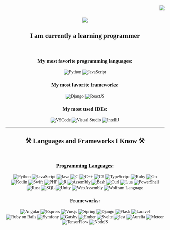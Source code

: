<img align="right" src="https://visitor-badge.laobi.icu/badge?page_id=AdminGodZ.AdminGodZ" />

<h1 align="center" style="font-family: 'Baloo Thambi 2', cursive;">
    <img src="https://readme-typing-svg.herokuapp.com/?font=Baloo+Thambi+2&size=35&center=true&vCenter=true&width=500&height=70&duration=4000&color=6a0dad&lines=Hey!+;I'm+AdminGod!+💜;" />
</h1>

<h2 align="center" style="font-family: 'Baloo Thambi 2', cursive;"><b>I am currently a learning programmer</b></h2>
<br/>
<div align="center" style="font-family: 'Baloo Thambi 2', cursive;">
    <h3><b>My most favorite programming languages:</b></h3>
    <p>
        <img src="https://img.icons8.com/color/48/000000/python.png" alt="Python" style="vertical-align:middle;"/> 
        <img src="https://img.icons8.com/color/48/000000/javascript.png" alt="JavaScript" style="vertical-align:middle;"/> 
    </p>
    <h3><b>My most favorite frameworks:</b></h3>
    <p>
        <img src="https://img.icons8.com/color/48/000000/django.png" alt="Django" style="vertical-align:middle;"/> 
        <img src="https://img.icons8.com/color/48/000000/react-native.png" alt="ReactJS" style="vertical-align:middle;"/> 
    </p>
    <h3><b>My most used IDEs:</b></h3>
    <p>
        <img src="https://img.icons8.com/color/48/000000/visual-studio-code-2019.png" alt="VSCode" style="vertical-align:middle;"/> 
        <img src="https://img.icons8.com/color/48/000000/visual-studio-2019.png" alt="Visual Studio" style="vertical-align:middle;"/> 
        <img src="https://img.icons8.com/color/48/000000/intellij-idea.png" alt="IntelliJ" style="vertical-align:middle;"/> 
    </p>
</div>

<hr/>

<h2 align="center" style="font-family: 'Baloo Thambi 2', cursive;">⚒️ <b>Languages and Frameworks I Know</b> ⚒️</h2>
<br/>
<div align="center" style="font-family: 'Baloo Thambi 2', cursive;">
    <h3><b>Programming Languages:</b></h3>
    <p>
        <img src="https://img.icons8.com/color/48/000000/python.png" alt="Python" style="vertical-align:middle;"/> 
        <img src="https://img.icons8.com/color/48/000000/javascript.png" alt="JavaScript" style="vertical-align:middle;"/> 
        <img src="https://img.icons8.com/color/48/000000/java-coffee-cup-logo.png" alt="Java" style="vertical-align:middle;"/> 
        <img src="https://img.icons8.com/color/48/000000/c-programming.png" alt="C" style="vertical-align:middle;"/> 
        <img src="https://img.icons8.com/color/48/000000/c-plus-plus-logo.png" alt="C++" style="vertical-align:middle;"/> 
        <img src="https://img.icons8.com/color/48/000000/c-sharp-logo.png" alt="C#" style="vertical-align:middle;"/> 
        <img src="https://img.icons8.com/color/48/000000/typescript.png" alt="TypeScript" style="vertical-align:middle;"/> 
        <img src="https://img.icons8.com/color/48/000000/ruby-programming-language.png" alt="Ruby" style="vertical-align:middle;"/> 
        <img src="https://img.icons8.com/color/48/000000/golang.png" alt="Go" style="vertical-align:middle;"/> 
        <img src="https://img.icons8.com/color/48/000000/kotlin.png" alt="Kotlin" style="vertical-align:middle;"/> 
        <img src="https://img.icons8.com/color/48/000000/swift.png" alt="Swift" style="vertical-align:middle;"/> 
        <img src="https://img.icons8.com/color/48/000000/php.png" alt="PHP" style="vertical-align:middle;"/> 
        <img src="https://img.icons8.com/color/48/000000/r.png" alt="R" style="vertical-align:middle;"/> 
        <img src="https://img.icons8.com/color/48/000000/assembly.png" alt="Assembly" style="vertical-align:middle;"/>
        <img src="https://img.icons8.com/color/48/000000/bash.png" alt="Bash" style="vertical-align:middle;"/>
        <img src="https://img.icons8.com/ios-filled/50/000000/curl.png" alt="Curl" style="vertical-align:middle;"/>
        <img src="https://img.icons8.com/color/48/000000/lua-language.png" alt="Lua" style="vertical-align:middle;"/>
        <img src="https://img.icons8.com/color/48/000000/powershell.png" alt="PowerShell" style="vertical-align:middle;"/>
        <img src="https://img.icons8.com/color/48/000000/rust.png" alt="Rust" style="vertical-align:middle;"/>
        <img src="https://img.icons8.com/color/48/000000/sql.png" alt="SQL" style="vertical-align:middle;"/>
        <img src="https://img.icons8.com/color/48/000000/unity.png" alt="Unity" style="vertical-align:middle;"/>
        <img src="https://img.icons8.com/color/48/000000/web-assembly.png" alt="WebAssembly" style="vertical-align:middle;"/>
        <img src="https://img.icons8.com/color/48/000000/wolfram-mathematica.png" alt="Wolfram Language" style="vertical-align:middle;"/>
    </p>
    <h3><b>Frameworks:</b></h3>
    <p>
        <img src="https://img.icons8.com/color/48/000000/angularjs.png" alt="Angular" style="vertical-align:middle;"/> 
        <img src="https://img.icons8.com/ios/48/express-js.png" alt="Express" style="vertical-align:middle;"/>
        <img src="https://img.icons8.com/color/48/000000/vue-js.png" alt="Vue.js" style="vertical-align:middle;"/> 
        <img src="https://img.icons8.com/color/48/000000/spring-logo.png" alt="Spring" style="vertical-align:middle;"/> 
        <img src="https://img.icons8.com/color/48/000000/django.png" alt="Django" style="vertical-align:middle;"/> 
        <img src="https://img.icons8.com/color/48/000000/flask.png" alt="Flask" style="vertical-align:middle;"/> 
        <img src="https://img.icons8.com/color/48/laravel.png" alt="Laravel" style="vertical-align:middle;"/> 
        <img src="https://img.icons8.com/color/48/000000/ruby-on-rails.png" alt="Ruby on Rails" style="vertical-align:middle;"/> 
        <img src="https://img.icons8.com/color/48/000000/symfony.png" alt="Symfony" style="vertical-align:middle;"/> 
        <img src="https://img.icons8.com/color/48/000000/gatsby-is-a-free-and-open-source-framework-based-on-react-that-helps-developers.png" alt="Gatsby" style="vertical-align:middle;"/> 
        <img src="https://img.icons8.com/ios/48/ember.png" alt="Ember" style="vertical-align:middle;"/> 
        <img src="https://img.icons8.com/color/48/000000/svelte.png" alt="Svelte" style="vertical-align:middle;"/> 
        <img src="https://img.icons8.com/color/48/000000/jest.png" alt="Jest" style="vertical-align:middle;"/> 
        <img src="https://img.icons8.com/ios/48/aurelia.png" alt="Aurelia" style="vertical-align:middle;"/> 
        <img src="https://img.icons8.com/color/48/000000/meteor.png" alt="Meteor" style="vertical-align:middle;"/> 
        <img src="https://img.icons8.com/color/48/000000/tensorflow.png" alt="TensorFlow" style="vertical-align:middle;"/> 
        <img src="https://img.icons8.com/color/48/000000/nodejs.png" alt="NodeJS" style="vertical-align:middle;"/> 
    </p>
</div>
